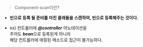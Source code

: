 > Component-scan이란?

- **빈으로 등록 될 준비를 마친 클래들을 스캔하여, 빈으로 등록해주는 것이다.**

- ex) 컨트롤러에 ***@controller*** 어노테이션을   
주어도 ***bean***으로 등록된게 아니라  
해당 컨트롤러에 매핑된 메소드로 접근이 불가능하다.

